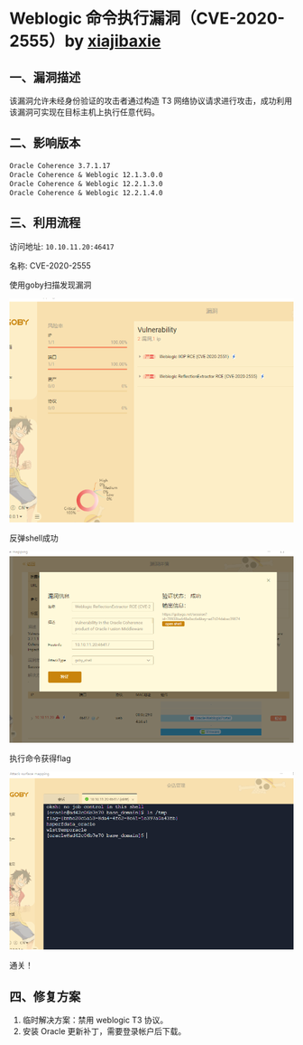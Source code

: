 # Weblogic 命令执行漏洞（CVE-2020-2555）by [xiajibaxie](https://github.com/xiajibaxie)

## 一、漏洞描述

该漏洞允许未经身份验证的攻击者通过构造 T3 网络协议请求进行攻击，成功利用该漏洞可实现在目标主机上执行任意代码。

## 二、影响版本

```
Oracle Coherence 3.7.1.17
Oracle Coherence & Weblogic 12.1.3.0.0
Oracle Coherence & Weblogic 12.2.1.3.0
Oracle Coherence & Weblogic 12.2.1.4.0
```

## 三、利用流程

访问地址: `10.10.11.20:46417`

名称: CVE-2020-2555

使用goby扫描发现漏洞

![1](./1.png)

反弹shell成功

![2](./2.png)

执行命令获得flag

![3](./3.png)

通关！

## 四、修复方案

1. 临时解决方案：禁用 weblogic T3 协议。
2. 安装 Oracle 更新补丁，需要登录帐户后下载。